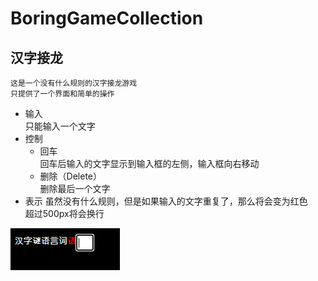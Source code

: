 # BoringGameCollection
## 汉字接龙
    这是一个没有什么规则的汉字接龙游戏
    只提供了一个界面和简单的操作
* 输入<br>
  只能输入一个文字
* 控制<br>
  * 回车<br>
    回车后输入的文字显示到输入框的左侧，输入框向右移动
  * 删除（Delete）<br>
    删除最后一个文字
* 表示
  虽然没有什么规则，但是如果输入的文字重复了，那么将会变为红色<br>
  超过500px将会换行<br>

![](https://github.com/songym6088/ReadmeImage/blob/master/%E6%B1%89%E5%AD%97%E6%8E%A5%E9%BE%99.png)
